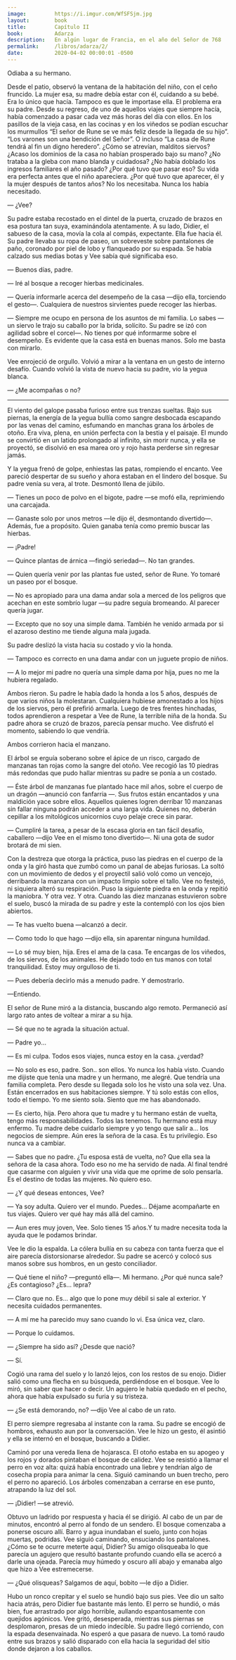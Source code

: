 ```yaml
---
image:         https://i.imgur.com/WfSFSjm.jpg
layout:        book
title:         Capítulo II
book:          Adarza
description:   En algún lugar de Francia, en el año del Señor de 768 
permalink:     /libros/adarza/2/
date:          2020-04-02 00:00:01 -0500
---
```


Odiaba a su hermano.

Desde el patio, observó la ventana de la habitación del niño, con el ceño fruncido. La mujer esa, su madre debía estar con él, cuidando a su bebé. Era lo único que hacía. Tampoco es que le importase ella. El problema era su padre. Desde su regreso, de uno de aquellos viajes que siempre hacía, había comenzado a pasar cada vez más horas del día con ellos. En los pasillos de la vieja casa, en las cocinas y en los viñedos se podían escuchar los murmullos “El señor de Rune se ve más feliz desde la llegada de su hijo”. “Los varones son una bendición del Señor”. O incluso “La casa de Rune tendrá al fin un digno heredero”. ¿Cómo se atrevían, malditos siervos? ¿Acaso los dominios de la casa no habían prosperado bajo su mano? ¿No trataba a la gleba con mano blanda y cuidadosa? ¿No había doblado los ingresos familiares el año pasado? ¿Por qué tuvo que pasar eso? Su vida era perfecta antes que el niño apareciera. ¿Por qué tuvo que aparecer, él y la mujer después de tantos años? No los necesitaba. Nunca los había necesitado.

— ¿Vee?

Su padre estaba recostado en el dintel de la puerta, cruzado de brazos en esa postura tan suya, examinándola atentamente. A su lado, Didier, el sabueso de la casa, movía la cola al compás, expectante. Ella fue hacia él. Su padre llevaba su ropa de paseo, un sobreveste sobre pantalones de paño, coronado por piel de lobo y flanqueado por su espada. Se había calzado sus medias botas y Vee sabía qué significaba eso.

— Buenos días, padre.

— Iré al bosque a recoger hierbas medicinales.

— Quería informarle acerca del desempeño de la casa —dijo ella, torciendo el gesto—. Cualquiera de nuestros sirvientes puede recoger las hierbas.

— Siempre me ocupo en persona de los asuntos de mi familia. Lo sabes —un siervo le trajo su caballo por la brida, solícito. Su padre se izó con agilidad sobre el corcel—. No tienes por qué informarme sobre el desempeño. Es evidente que la casa está en buenas manos. Solo me basta con mirarlo.

Vee enrojeció de orgullo. Volvió a mirar a la ventana en un gesto de interno desafío. Cuando volvió la vista de nuevo hacia su padre, vio la yegua blanca.

— ¿Me acompañas o no?

<hr class="double-line large">

El viento del galope pasaba furioso entre sus trenzas sueltas. Bajo sus piernas, la energía de la yegua bullía como sangre desbocada escapando por las venas del camino, esfumando en manchas grana los árboles de otoño. Era viva, plena, en unión perfecta con la bestia y el paisaje. El mundo se convirtió en un latido prolongado al infinito, sin morir nunca, y ella se proyectó, se disolvió en esa marea oro y rojo hasta perderse sin regresar jamás.

Y la yegua frenó de golpe, enhiestas las patas, rompiendo el encanto. Vee pareció despertar de su sueño y ahora estaban en el lindero del bosque. Su padre venía su vera, al trote. Desmontó llena de júbilo.

— Tienes un poco de polvo en el bigote, padre —se mofó ella, reprimiendo una carcajada.

— Ganaste solo por unos metros —le dijo él, desmontando divertido—. Además, fue a propósito. Quien ganaba tenía como premio buscar las hierbas.

— ¡Padre!

— Quince plantas de árnica —fingió seriedad—. No tan grandes.

— Quien quería venir por las plantas fue usted, señor de Rune. Yo tomaré un paseo por el bosque.

— No es apropiado para una dama andar sola a merced de los peligros que acechan en este sombrío lugar —su padre seguía bromeando. Al parecer quería jugar.

— Excepto que no soy una simple dama. También he venido armada por si el azaroso destino me tiende alguna mala jugada.

Su padre deslizó la vista hacia su costado y vio la honda.

— Tampoco es correcto en una dama andar con un juguete propio de niños.

— A lo mejor mi padre no quería una simple dama por hija, pues no me la hubiera regalado.

Ambos rieron. Su padre le había dado la honda a los 5 años, después de que varios niños la molestaran. Cualquiera hubiese amonestado a los hijos de los siervos, pero él prefirió armarla. Luego de tres frentes hinchadas, todos aprendieron a respetar a Vee de Rune, la terrible niña de la honda. Su padre ahora se cruzó de brazos, parecía pensar mucho. Vee disfrutó el momento, sabiendo lo que vendría.

Ambos corrieron hacia el manzano.

El árbol se erguía soberano sobre el ápice de un risco, cargado de manzanas tan rojas como la sangre del otoño. Vee recogió las 10 piedras más redondas que pudo hallar mientras su padre se ponía a un costado.

— Éste árbol de manzanas fue plantado hace mil años, sobre el cuerpo de un dragón —anunció con fanfarria —. Sus frutos están encantados y una maldición yace sobre ellos. Aquellos quienes logren derribar 10 manzanas sin fallar ninguna podrán acceder a una larga vida. Quienes no, deberán cepillar a los mitológicos unicornios cuyo pelaje crece sin parar. 

— Cumpliré la tarea, a pesar de la escasa gloria en tan fácil desafío, caballero —dijo Vee en el mismo tono divertido—. Ni una gota de sudor brotará de mi sien.

Con la destreza que otorga la práctica, puso las piedras en el cuerpo de la onda y la giró hasta que zumbó como un panal de abejas furiosas. La soltó con un movimiento de dedos y el proyectil salió voló como un vencejo, derribando la manzana con un impacto limpio sobre el tallo. Vee no festejó, ni siquiera alteró su respiración. Puso la siguiente piedra en la onda y repitió la maniobra. Y otra vez. Y otra. Cuando las diez manzanas estuvieron sobre el suelo, buscó la mirada de su padre y este la contempló con los ojos bien abiertos.

— Te has vuelto buena —alcanzó a decir.

— Como todo lo que hago —dijo ella, sin aparentar ninguna humildad.

— Lo sé muy bien, hija. Eres el ama de la casa. Te encargas de los viñedos, de los siervos, de los animales. He dejado todo en tus manos con total tranquilidad. Estoy muy orgulloso de ti.

— Pues debería decirlo más a menudo padre. Y demostrarlo.

—Entiendo.

El señor de Rune miró a la distancia, buscando algo remoto. Permaneció así largo rato antes de voltear a mirar a su hija.

— Sé que no te agrada la situación actual.

— Padre yo…

— Es mi culpa. Todos esos viajes, nunca estoy en la casa. ¿verdad?

— No solo es eso, padre. Son.. son ellos. Yo nunca los había visto. Cuando me dijiste que tenía una madre y un hermano, me alegré. Que tendría una familia completa. Pero desde su llegada solo los he visto una sola vez. Una. Están encerrados en sus habitaciones siempre. Y tú solo estás con ellos, todo el tiempo. Yo me siento sola. Siento que me has abandonado.

— Es cierto, hija. Pero ahora que tu madre y tu hermano están de vuelta, tengo más responsabilidades. Todos las tenemos. Tu hermano está muy enfermo. Tu madre debe cuidarlo siempre y yo tengo que salir a… los negocios de siempre. Aún eres la señora de la casa. Es tu privilegio. Eso nunca va a cambiar.

— Sabes que no padre. ¿Tu esposa está de vuelta, no? Que ella sea la señora de la casa ahora. Todo eso no me ha servido de nada. Al final tendré que casarme con alguien y vivir una vida que me oprime de solo pensarla. Es el destino de todas las mujeres. No quiero eso.

— ¿Y qué deseas entonces, Vee?

— Ya soy adulta. Quiero ver el mundo. Puedes… Déjame acompañarte en tus viajes. Quiero ver qué hay más allá del camino.

— Aun eres muy joven, Vee. Solo tienes 15 años.Y tu madre necesita toda la ayuda que le podamos brindar.

Vee le dio la espalda. La cólera bullía en su cabeza con tanta fuerza que el aire parecía distorsionarse alrededor. Su padre se acercó y colocó sus manos sobre sus hombros, en un gesto conciliador.

— Qué tiene el niño? —preguntó ella—. Mi hermano. ¿Por qué nunca sale? ¿Es contagioso? ¿Es… lepra?

— Claro que no. Es… algo que lo pone muy débil si sale al exterior. Y necesita cuidados permanentes. 

— A mí me ha parecido muy sano cuando lo vi. Esa única vez, claro.

— Porque lo cuidamos.

— ¿Siempre ha sido así? ¿Desde que nació?

— Sí.

Cogió una rama del suelo y lo lanzó lejos, con los restos de su enojo. Didier salió como una flecha en su búsqueda, perdiéndose en el bosque. Vee lo miró, sin saber que hacer o decir. Un agujero le había quedado en el pecho, ahora que había expulsado su furia y su tristeza.

— ¿Se está demorando, no? —dijo Vee al cabo de un rato.

El perro siempre regresaba al instante con la rama. Su padre se encogió de hombros, exhausto aun por la conversación. Vee le hizo un gesto, él asintió y ella se internó en el bosque, buscando a Didier.

Caminó por una vereda llena de hojarasca. El otoño estaba en su apogeo y los rojos y dorados pintaban el bosque de calidez. Vee se resistió a llamar el perro en voz alta: quizá había encontrado una liebre y tendrían algo de cosecha propia para animar la cena. Siguió caminando un buen trecho, pero el perro no apareció. Los árboles comenzaban a cerrarse en ese punto, atrapando la luz del sol. 

— ¡Didier! —se atrevió.

Obtuvo un ladrido por respuesta y hacia él se dirigió. Al cabo de un par de minutos, encontró al perro al fondo de un sendero. El bosque comenzaba a ponerse oscuro allí. Barro y agua inundaban el suelo, junto con hojas muertas, podridas. Vee siguió caminando, ensuciando los pantalones. ¿Cómo se te ocurre meterte aquí, Didier? Su amigo olisqueaba lo que parecía un agujero que resultó bastante profundo cuando ella se acercó a darle una ojeada. Parecía muy húmedo y oscuro allí abajo y emanaba algo que hizo a Vee estremecerse. 

— ¿Qué olisqueas? Salgamos de aquí, bobito —le dijo a Didier.

Hubo un ronco crepitar y el suelo se hundió bajo sus pies. Vee dio un salto hacia atrás, pero Didier fue bastante más lento. El perro se hundió, o más bien, fue arrastrado por algo horrible, aullando espantosamente con quejidos agónicos. Vee gritó, desesperada, mientras sus piernas se desplomaron, presas de un miedo indecible. Su padre llegó corriendo, con la espada desenvainada. No esperó a que pasara de nuevo. La tomó raudo entre sus brazos y salió disparado con ella hacia la seguridad del sitio donde dejaron a los caballos.

